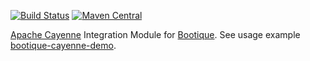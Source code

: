<!--
  Licensed to ObjectStyle LLC under one
  or more contributor license agreements.  See the NOTICE file
  distributed with this work for additional information
  regarding copyright ownership.  The ObjectStyle LLC licenses
  this file to you under the Apache License, Version 2.0 (the
  "License"); you may not use this file except in compliance
  with the License.  You may obtain a copy of the License at

    http://www.apache.org/licenses/LICENSE-2.0

  Unless required by applicable law or agreed to in writing,
  software distributed under the License is distributed on an
  "AS IS" BASIS, WITHOUT WARRANTIES OR CONDITIONS OF ANY
  KIND, either express or implied.  See the License for the
  specific language governing permissions and limitations
  under the License.
  -->

[![Build Status](https://travis-ci.org/bootique/bootique-cayenne.svg)](https://travis-ci.org/bootique/bootique-cayenne)
[![Maven Central](https://img.shields.io/maven-central/v/io.bootique.cayenne/bootique-cayenne.svg?colorB=brightgreen)](https://search.maven.org/artifact/io.bootique.cayenne/bootique-cayenne/)


[Apache Cayenne](http://cayenne.apache.org/) Integration Module for [Bootique](http://bootique.io).
See usage example [bootique-cayenne-demo](https://github.com/bootique-examples/bootique-cayenne-demo).

